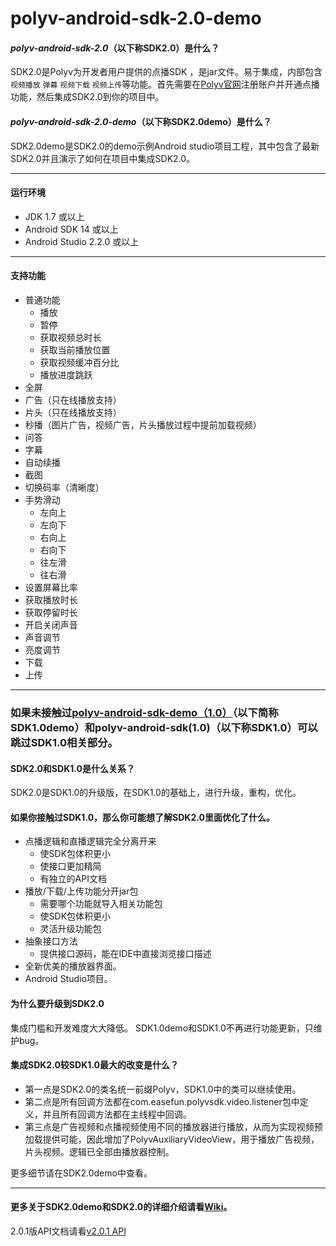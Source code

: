 
polyv-android-sdk-2.0-demo
===
#### _polyv-android-sdk-2.0_（以下称**SDK2.0**）是什么？
SDK2.0是Polyv为开发者用户提供的点播SDK ，是jar文件。易于集成，内部包含`视频播放` `弹幕` `视频下载` `视频上传`等功能。首先需要在[Polyv官网](www.polyv.net)注册账户并开通点播功能，然后集成SDK2.0到你的项目中。
#### _polyv-android-sdk-2.0-demo_（以下称**SDK2.0demo**）是什么？
SDK2.0demo是SDK2.0的demo示例Android studio项目工程，其中包含了最新SDK2.0并且演示了如何在项目中集成SDK2.0。
***
#### 运行环境
* JDK 1.7 或以上
* Android SDK 14 或以上
* Android Studio 2.2.0 或以上
***
#### 支持功能
* 普通功能
  * 播放
  * 暂停
  * 获取视频总时长
  * 获取当前播放位置
  * 获取视频缓冲百分比
  * 播放进度跳跃
* 全屏
* 广告（只在线播放支持）
* 片头（只在线播放支持）
* 秒播（图片广告，视频广告，片头播放过程中提前加载视频）
* 问答
* 字幕
* 自动续播
* 截图
* 切换码率（清晰度）
* 手势滑动
  * 左向上
  * 左向下
  * 右向上
  * 右向下
  * 往左滑
  * 往右滑
* 设置屏幕比率
* 获取播放时长
* 获取停留时长
* 开启关闭声音
* 声音调节
* 亮度调节
* 下载
* 上传
***
### 如果未接触过[polyv-android-sdk-demo（1.0）](https://github.com/easefun/polyv-android-sdk-demo)（以下简称**SDK1.0demo**）和polyv-android-sdk(1.0)（以下称**SDK1.0**）可以跳过SDK1.0相关部分。

#### SDK2.0和SDK1.0是什么关系？
SDK2.0是SDK1.0的升级版，在SDK1.0的基础上，进行升级，重构，优化。
#### 如果你接触过SDK1.0，那么你可能想了解SDK2.0里面优化了什么。
* 点播逻辑和直播逻辑完全分离开来
  * 使SDK包体积更小
  * 使接口更加精简
  * 有独立的API文档
* 播放/下载/上传功能分开jar包
  * 需要哪个功能就导入相关功能包
  * 使SDK包体积更小
  * 灵活升级功能包
* 抽象接口方法
  * 提供接口源码，能在IDE中直接浏览接口描述
* 全新优美的播放器界面。
* Android Studio项目。
#### 为什么要升级到SDK2.0
集成门槛和开发难度大大降低。
SDK1.0demo和SDK1.0不再进行功能更新，只维护bug。
#### 集成SDK2.0较SDK1.0最大的改变是什么？
* 第一点是SDK2.0的类名统一前缀Polyv，SDK1.0中的类可以继续使用。
* 第二点是所有回调方法都在com.easefun.polyvsdk.video.listener包中定义，并且所有回调方法都在主线程中回调。
* 第三点是广告视频和点播视频使用不同的播放器进行播放，从而为实现视频预加载提供可能，因此增加了PolyvAuxiliaryVideoView，用于播放广告视频，片头视频。逻辑已全部由播放器控制。

更多细节请在SDK2.0demo中查看。

***
#### 更多关于SDK2.0demo和SDK2.0的详细介绍请看[Wiki](https://github.com/easefun/polyv-android-sdk-2.0-demo/wiki)。

2.0.1版API文档请看[v2.0.1 API](http://demo.polyv.net/polyv/android/sdk/2.0.1/api/index.html)